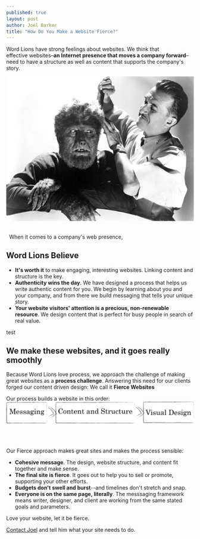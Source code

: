 ```yaml
---
published: true
layout: post
author: Joel Barker
title: "How Do You Make a Website Fierce?"
---
```


Word Lions have strong feelings about websites. We think that effective websites–**an Internet presence that moves a company forward**–need to have a structure as well as content that supports the company's story.

![We make websites that are fierce but well groomed.](/img/Fierce-but-well-groomed.jpg)

<br /> 
When it comes to a company's web presence,
## Word Lions Believe
- **It's worth it** to make engaging, interesting websites. Linking content and structure is the key.
- **Authenticity wins the day**. We have designed a process that helps us write authentic content for you. We begin by learning about you and your company, and from there we build messaging that tells your unique story.
- **Your website visitors' attention is a precious, non-renewable resource**. We design content that is perfect for busy people in search of real value.
<div id="pullquote-con">test</div>

## We make these websites, and it goes really smoothly
Because Word Lions love process, we approach the challenge of making great websites as a **process challenge**. Answering this need for our clients forged our content driven design: We call it **Fierce Websites**

Our process builds a website in this order:
![Fierce Websites start with agreeing on the message.](/img/FierceWebsiteProcessSketch-v2.png)

<br /> 
 

Our Fierce approach makes great sites and makes the process sensible:

* **Cohesive message**. The design, website structure, and content fit together and make sense. 
* **The final site is fierce**. It goes out to help you to sell or promote, supporting your other efforts.
* **Budgets don't swell and burst**--and timelines don't stretch and snap.
* **Everyone is on the same page, literally**. The messsaging framework means writer, designer, and client are working from the same stated goals and parameters.


Love your website, let it be fierce.

[Contact Joel](http://wordlions.com/contact/ "Contact Joel") and tell him what your site needs to do.
